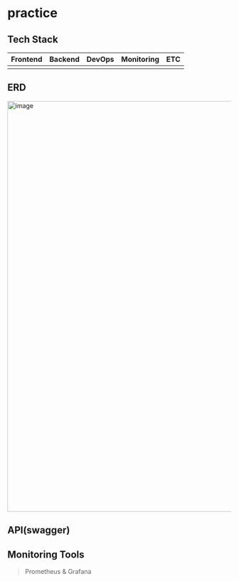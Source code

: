 practice
========

Tech Stack
----------
|Frontend|Backend|DevOps|Monitoring|ETC|
|---|---|---|---|---|
| | | | | |

ERD
---------
<img width="924" alt="image" src="https://github.com/lsh1215/practice/assets/75378429/1aadd423-b3cb-425b-8463-ecfd5d7d5e83">

API(swagger)
---------

Monitoring Tools
---------------
> Prometheus & Grafana




